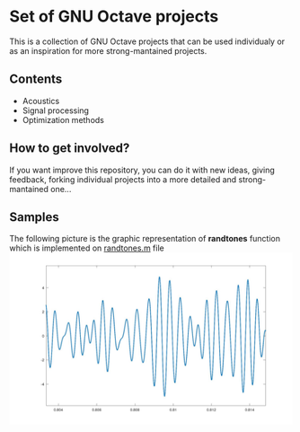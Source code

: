 # Set of GNU Octave projects

This is a collection of GNU Octave projects that can be used individualy or as an 
inspiration for more strong-mantained projects.

## Contents

- Acoustics
- Signal processing
- Optimization methods

## How to get involved?

If you want improve this repository, you can do it with new ideas, giving feedback, forking 
individual projects into a more detailed and strong-mantained one...

## Samples

The following picture is the graphic representation of **randtones** function 
which is implemented on [randtones.m](./inst/randtones.m) file
![wave](./assets/wave.jpg)
